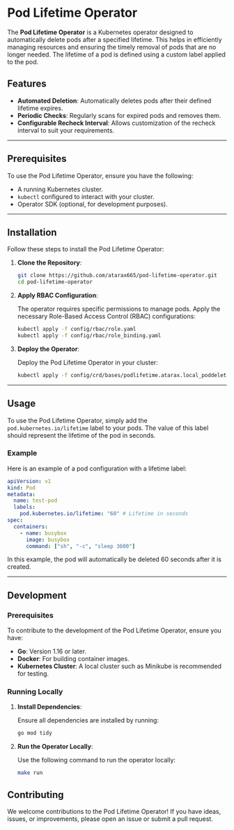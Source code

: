 # Pod Lifetime Operator

The **Pod Lifetime Operator** is a Kubernetes operator designed to automatically delete pods after a specified lifetime. This helps in efficiently managing resources and ensuring the timely removal of pods that are no longer needed. The lifetime of a pod is defined using a custom label applied to the pod.

## Features

- **Automated Deletion**: Automatically deletes pods after their defined lifetime expires.
- **Periodic Checks**: Regularly scans for expired pods and removes them.
- **Configurable Recheck Interval**: Allows customization of the recheck interval to suit your requirements.

---

## Prerequisites

To use the Pod Lifetime Operator, ensure you have the following:

- A running Kubernetes cluster.
- `kubectl` configured to interact with your cluster.
- Operator SDK (optional, for development purposes).

---

## Installation

Follow these steps to install the Pod Lifetime Operator:

1. **Clone the Repository**:

   ```sh
   git clone https://github.com/atarax665/pod-lifetime-operator.git
   cd pod-lifetime-operator
   ```

2. **Apply RBAC Configuration**:

   The operator requires specific permissions to manage pods. Apply the necessary Role-Based Access Control (RBAC) configurations:

   ```sh
   kubectl apply -f config/rbac/role.yaml
   kubectl apply -f config/rbac/role_binding.yaml
   ```

3. **Deploy the Operator**:

   Deploy the Pod Lifetime Operator in your cluster:

   ```sh
   kubectl apply -f config/crd/bases/podlifetime.atarax.local_poddeleters.yaml
   ```

---

## Usage

To use the Pod Lifetime Operator, simply add the `pod.kubernetes.io/lifetime` label to your pods. The value of this label should represent the lifetime of the pod in seconds.

### Example

Here is an example of a pod configuration with a lifetime label:

```yaml
apiVersion: v1
kind: Pod
metadata:
  name: test-pod
  labels:
    pod.kubernetes.io/lifetime: "60" # Lifetime in seconds
spec:
  containers:
    - name: busybox
      image: busybox
      command: ["sh", "-c", "sleep 3600"]
```

In this example, the pod will automatically be deleted 60 seconds after it is created.

---

## Development

### Prerequisites

To contribute to the development of the Pod Lifetime Operator, ensure you have:

- **Go**: Version 1.16 or later.
- **Docker**: For building container images.
- **Kubernetes Cluster**: A local cluster such as Minikube is recommended for testing.

### Running Locally

1. **Install Dependencies**:

   Ensure all dependencies are installed by running:

   ```sh
   go mod tidy
   ```

2. **Run the Operator Locally**:

   Use the following command to run the operator locally:

   ```sh
   make run
   ```

## Contributing

We welcome contributions to the Pod Lifetime Operator! If you have ideas, issues, or improvements, please open an issue or submit a pull request.
